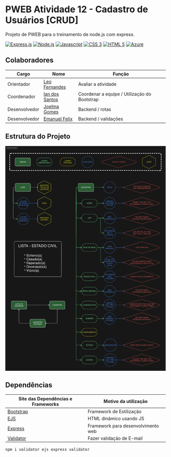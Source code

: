 # PWEB Atividade 12 - Cadastro de Usuários [CRUD]

Projeto de PWEB para o treinamento de node.js com express.

[![Express.js](https://img.shields.io/badge/Express.js-404D59?style=for-the-badge)](https://expressjs.com/pt-br/)
[![Node.js](https://img.shields.io/badge/Node.js-43853D?style=for-the-badge&logo=node.js&logoColor=white)](https://nodejs.org/en)
[![Javascript](https://img.shields.io/badge/JavaScript-323330?style=for-the-badge&logo=javascript&logoColor=F7DF1E)](https://ecma-international.org/technical-committees/tc39/)
[![CSS 3](https://img.shields.io/badge/CSS3-1572B6?style=for-the-badge&logo=css3&logoColor=white)](https://css3.com/)
[![HTML 5](https://img.shields.io/badge/HTML5-E34F26?style=for-the-badge&logo=html5&logoColor=white)](https://html5.org/)
[![Azure](https://img.shields.io/badge/microsoft%20azure-0089D6?style=for-the-badge&logo=microsoft-azure&logoColor=white)](https://azure.microsoft.com/pt-br/)

## Colaboradores

| Cargo         | Nome                                               | Função                                       |
| ------------- | -------------------------------------------------- | -------------------------------------------- |
| Orientador    | [Leo Fernandes](https://github.com/leofernandesmo) | Avaliar a atividade                          |
| Coordenador   | [Ian dos Santos](https://github.com/IanSantosOS)   | Coordenar a equipe / Utilização do Bootstrap |
| Desenvolvedor | [Joelma Gomes](https://github.com/joelmagomez)     | Backend / rotas                              |
| Desenvolvedor | [Emanuel Felix](https://github.com/lil-robot)      | Backend / validações                         |

## Estrutura do Projeto

![Imagem da Estrutura do Projeto](image.png)

## Dependências

| Site das Dependências e Frameworks                       | Motivo da utilização               |
| -------------------------------------------------------- | ---------------------------------- |
| [Bootstrap](https://getbootstrap.com/)                   | Framework de Estilização           |
| [EJS](https://ejs.co/)                                   | HTML dinâmico usando JS            |
| [Express](https://expressjs.com/pt-br/)                  | Framework para desenvolvimento web |
| [Validator](https://github.com/validatorjs/validator.js) | Fazer validação de E-mail          |


    npm i validator ejs express validator
